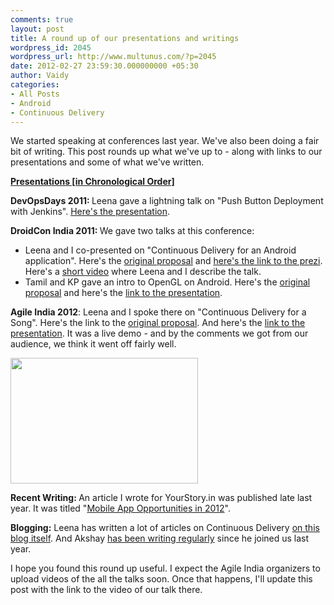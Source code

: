```yaml
---
comments: true
layout: post
title: A round up of our presentations and writings
wordpress_id: 2045
wordpress_url: http://www.multunus.com/?p=2045
date: 2012-02-27 23:59:30.000000000 +05:30
author: Vaidy
categories:
- All Posts
- Android
- Continuous Delivery
---
```

We started speaking at conferences last year. We've also been doing a fair bit of writing. This post rounds up what we've up to - along with links to our presentations and some of what we've written.

<!-- more -->

<strong><span style="text-decoration: underline;">Presentations [in Chronological Order]</span></strong>

<strong>DevOpsDays 2011: </strong>Leena gave a lightning talk on "Push Button Deployment with Jenkins". <a href="http://sliwww.slideshare.net/leenasn/push-button-deployment-using-jenkins">Here's the presentation</a>.

<strong>DroidCon India 2011: </strong>We gave two talks at this conference:
<ul>
	<li>Leena and I co-presented on "Continuous Delivery for an Android application". Here's the <a href="http://funnel.hasgeek.com/droidcon/83-continuous-delivery-for-an-android-application">original proposal</a> and <a href="http://prezi.com/56ueprf0mkql/continuous-delivery-on-android/">here's the link to the prezi</a>. Here's a <a href="http://www.youtube.com/watch?feature=player_embedded&amp;v=uNvjNIK1EEU">short video</a> where Leena and I describe the talk.</li>
	<li>Tamil and KP gave an intro to OpenGL on Android. Here's the <a href="http://funnel.hasgeek.com/droidcon/94-introduction-to-opengl-in-android">original proposal</a> and here's the <a href="http://www.slideshare.net/tamillarasan/introduction-to-openglinandroid?from=ss_embed">link to the presentation</a>.</li>
</ul>
<strong>Agile India 2012</strong>: Leena and I spoke there on "Continuous Delivery for a Song". Here's the link to the <a href="http://submit2012india.agilealliance.org/node/8894">original proposal</a>. And here's the <a href="https://docs.google.com/a/multunus.com/present/view?id=0AQj1177vtu0MZHRoM2dmN180NzRneGp2bXRndw">link to the presentation</a>. It was a live demo - and by the comments we got from our audience, we think it went off fairly well.

<a rel="attachment wp-att-2056" href="http://www.multunus.com/2012/02/a-round-up-of-our-presentations-and-writings/dsc_7209/"><img class="aligncenter size-medium wp-image-2056" title="Agile India 2012 Talk" src="http://www.multunus.com/wp-blog/wp-content/uploads/2012/02/DSC_7209-300x201.jpg" alt="" width="300" height="201" /></a>

<strong>Recent Writing: </strong>An article I wrote for YourStory.in was published late last year. It was titled "<a href="http://yourstory.in/2011/12/a-sneak-peek-into-mobile-app-opportunities-in-2012/">Mobile App Opportunities in 2012</a>".

<strong>Blogging:</strong> Leena has written a lot of articles on Continuous Delivery <a href="http://www.multunus.com/blog/all/continuous-delivery/">on this blog itself</a>. And Akshay <a href="http://akshayatmultunus.wordpress.com/">has been writing regularly</a> since he joined us last year.

I hope you found this round up useful. I expect the Agile India organizers to upload videos of the all the talks soon. Once that happens, I'll update this post with the link to the video of our talk there.
